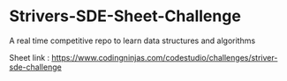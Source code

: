 # Strivers-SDE-Sheet-Challenge
A real time competitive repo to learn data structures and algorithms


Sheet link : https://www.codingninjas.com/codestudio/challenges/striver-sde-challenge
